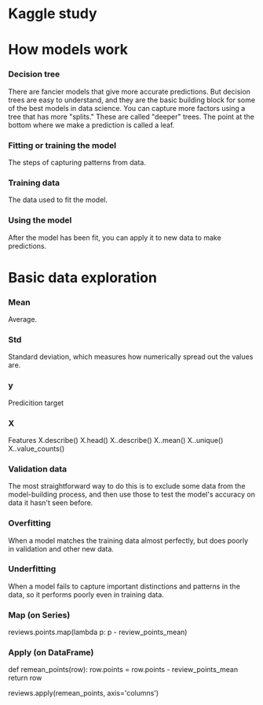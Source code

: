 # Kaggle study

# How models work

### Decision tree
There are fancier models that give more accurate predictions.
But decision trees are easy to understand, and they are the basic building block for some of the best models in data science.
You can capture more factors using a tree that has more "splits." These are called "deeper" trees.
The point at the bottom where we make a prediction is called a leaf.

### Fitting or training the model
The steps of capturing patterns from data.

### Training data
The data used to fit the model.

### Using the model
After the model has been fit, you can apply it to new data to make predictions.


# Basic data exploration

### Mean
Average.

### Std
Standard deviation, which measures how numerically spread out the values are.

### y
Predicition target

### X
Features
X.describe()
X.head()
X.<feature>.describe()
X.<feature>.mean()
X.<feature>.unique()
X.<feature>.value_counts()

### Validation data
The most straightforward way to do this is to exclude some data from the model-building process, and then use those to test the model's accuracy on data it hasn't seen before.

### Overfitting
When a model matches the training data almost perfectly, but does poorly in validation and other new data.

### Underfitting
When a model fails to capture important distinctions and patterns in the data, so it performs poorly even in training data.

### Map (on Series)
reviews.points.map(lambda p: p - review_points_mean)

### Apply (on DataFrame)
def remean_points(row):
    row.points = row.points - review_points_mean
    return row

reviews.apply(remean_points, axis='columns')